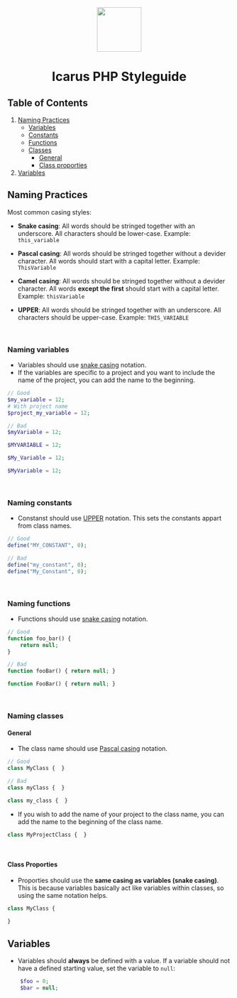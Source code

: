 <div align="center">
    <img src="http://icarusws.nl/js-content/resources/logo_geen_background.png" height="100px">
    <h1>Icarus PHP Styleguide</h1>
</div>

## Table of Contents
1. [Naming Practices](#naming-practices)
    - [Variables](#naming-variables)
    - [Constants](#naming-constants)
    - [Functions](#naming-functions)
    - [Classes](#naming-classes)
        - [General](#general)
        - [Class proporties](#class-proporties)
2. [Variables](#variables)
&nbsp;
## Naming Practices
Most common casing styles:
- <span id="snake">**Snake casing**</span>: All words should be stringed together with an underscore. All characters should be lower-case. Example: ```this_variable```

- <span id="pascal">**Pascal casing**</span>: All words should be stringed together without a devider character. All words should start with a capital letter. Example: ```ThisVariable```

- <span id="camel">**Camel casing**</span>: All words should be stringed together without a devider character. All words **except the first** should start with a capital letter. Example: ```thisVariable```
- <span id="upper">**UPPER**</span>: All words should be stringed together with an underscore. All characters should be upper-case. Example: ```THIS_VARIABLE```

&nbsp;

### Naming variables
- Variables should use [snake casing](#snake) notation.
- If the variables are specific to a project and you want to include the name of the project, you can add the name to the beginning.
```php
// Good
$my_variable = 12;
# With project name
$project_my_variable = 12;

// Bad
$myVariable = 12;

$MYVARIABLE = 12;

$My_Variable = 12;

$MyVariable = 12;
```
&nbsp;
### Naming constants
- Constanst should use [UPPER](#upper) notation. This sets the constants appart from class names.
```php
// Good
define("MY_CONSTANT", 0);

// Bad
define("my_constant", 0);
define("My_Constant", 0);
```
&nbsp;
### Naming functions
- Functions should use [snake casing](#snake) notation.
```php
// Good
function foo_bar() {
    return null;
}

// Bad
function fooBar() { return null; }

function FooBar() { return null; }
```
&nbsp;
### Naming classes
#### General
- The class name should use [Pascal casing](#pascal) notation.
```php
// Good
class MyClass {  }

// Bad
class myClass {  }

class my_class {  }
```
- If you wish to add the name of your project to the class name, you can add the name to the beginning of the class name.
```php
class MyProjectClass {  }
```
&nbsp;
#### Class Proporties
- Proporties should use the **same casing as variables (snake casing)**. This is because variables basically act like variables within classes, so using the same notation helps.
```php
class MyClass {
    
}
```

## Variables
- Variables should **always** be defined with a value. If a variable should not have a defined starting value, set the variable to ```null```: 
```php
    $foo = 0;
    $bar = null;
```

